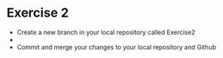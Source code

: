 # Exercise 2
<ul>
    <li>Create a new branch in your local repository called Exercise2</li>
	<li></li>
    <li>Commit and merge your changes to your local repository and Github</li>
</ul>